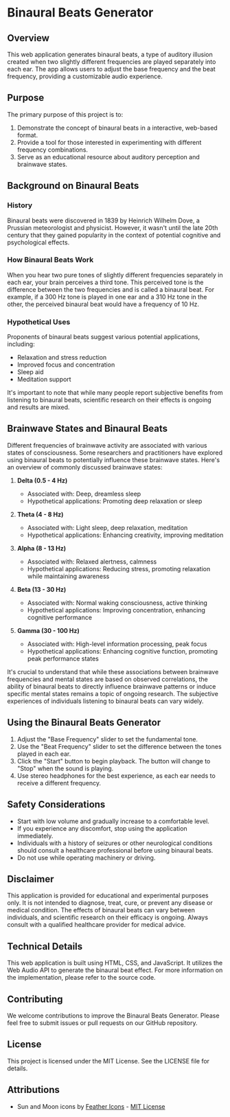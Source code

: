 # Binaural Beats Generator

## Overview

This web application generates binaural beats, a type of auditory illusion created when two slightly different frequencies are played separately into each ear. The app allows users to adjust the base frequency and the beat frequency, providing a customizable audio experience.

## Purpose

The primary purpose of this project is to:

1. Demonstrate the concept of binaural beats in a interactive, web-based format.
2. Provide a tool for those interested in experimenting with different frequency combinations.
3. Serve as an educational resource about auditory perception and brainwave states.

## Background on Binaural Beats

### History

Binaural beats were discovered in 1839 by Heinrich Wilhelm Dove, a Prussian meteorologist and physicist. However, it wasn't until the late 20th century that they gained popularity in the context of potential cognitive and psychological effects.

### How Binaural Beats Work

When you hear two pure tones of slightly different frequencies separately in each ear, your brain perceives a third tone. This perceived tone is the difference between the two frequencies and is called a binaural beat. For example, if a 300 Hz tone is played in one ear and a 310 Hz tone in the other, the perceived binaural beat would have a frequency of 10 Hz.

### Hypothetical Uses

Proponents of binaural beats suggest various potential applications, including:

- Relaxation and stress reduction
- Improved focus and concentration
- Sleep aid
- Meditation support

It's important to note that while many people report subjective benefits from listening to binaural beats, scientific research on their effects is ongoing and results are mixed.

## Brainwave States and Binaural Beats

Different frequencies of brainwave activity are associated with various states of consciousness. Some researchers and practitioners have explored using binaural beats to potentially influence these brainwave states. Here's an overview of commonly discussed brainwave states:

1. **Delta (0.5 - 4 Hz)**
   - Associated with: Deep, dreamless sleep
   - Hypothetical applications: Promoting deep relaxation or sleep

2. **Theta (4 - 8 Hz)**
   - Associated with: Light sleep, deep relaxation, meditation
   - Hypothetical applications: Enhancing creativity, improving meditation

3. **Alpha (8 - 13 Hz)**
   - Associated with: Relaxed alertness, calmness
   - Hypothetical applications: Reducing stress, promoting relaxation while maintaining awareness

4. **Beta (13 - 30 Hz)**
   - Associated with: Normal waking consciousness, active thinking
   - Hypothetical applications: Improving concentration, enhancing cognitive performance

5. **Gamma (30 - 100 Hz)**
   - Associated with: High-level information processing, peak focus
   - Hypothetical applications: Enhancing cognitive function, promoting peak performance states

It's crucial to understand that while these associations between brainwave frequencies and mental states are based on observed correlations, the ability of binaural beats to directly influence brainwave patterns or induce specific mental states remains a topic of ongoing research. The subjective experiences of individuals listening to binaural beats can vary widely.

## Using the Binaural Beats Generator

1. Adjust the "Base Frequency" slider to set the fundamental tone.
2. Use the "Beat Frequency" slider to set the difference between the tones played in each ear.
3. Click the "Start" button to begin playback. The button will change to "Stop" when the sound is playing.
4. Use stereo headphones for the best experience, as each ear needs to receive a different frequency.

## Safety Considerations

- Start with low volume and gradually increase to a comfortable level.
- If you experience any discomfort, stop using the application immediately.
- Individuals with a history of seizures or other neurological conditions should consult a healthcare professional before using binaural beats.
- Do not use while operating machinery or driving.

## Disclaimer

This application is provided for educational and experimental purposes only. It is not intended to diagnose, treat, cure, or prevent any disease or medical condition. The effects of binaural beats can vary between individuals, and scientific research on their efficacy is ongoing. Always consult with a qualified healthcare provider for medical advice.

## Technical Details

This web application is built using HTML, CSS, and JavaScript. It utilizes the Web Audio API to generate the binaural beat effect. For more information on the implementation, please refer to the source code.

## Contributing

We welcome contributions to improve the Binaural Beats Generator. Please feel free to submit issues or pull requests on our GitHub repository.

## License

This project is licensed under the MIT License. See the LICENSE file for details.

## Attributions

- Sun and Moon icons by [Feather Icons](https://feathericons.com/) - [MIT License](https://github.com/feathericons/feather/blob/master/LICENSE)
